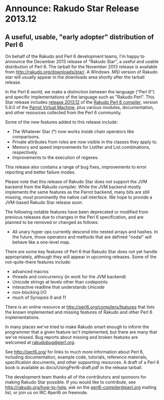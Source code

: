 # Announce: Rakudo Star Release 2013.12

## A useful, usable, "early adopter" distribution of Perl 6

On behalf of the Rakudo and Perl 6 development teams, I'm happy to
announce the December 2013 release of "Rakudo Star", a useful and usable
distribution of Perl 6. The tarball for the November 2013 release is
available from <http://rakudo.org/downloads/star/>. A Windows .MSI
version of Rakudo star will usually appear in the downloads area
shortly after the tarball release.

In the Perl 6 world, we make a distinction between the language
("Perl 6") and specific implementations of the language such as
"Rakudo Perl". This Star release includes [release 2013.12] of the
[Rakudo Perl 6 compiler], version 5.9.0 of the [Parrot Virtual
Machine], plus various modules, documentation, and other resources
collected from the Perl 6 community.

[release 2013.12]:
    https://github.com/rakudo/rakudo/blob/nom/docs/announce/2013.12.md
[Rakudo Perl 6 compiler]: http://github.com/rakudo/rakudo
[Parrot Virtual Machine]: http://parrot.org

Some of the new features added to this release include:

+ The Whatever Star (*) now works inside chain operators like comparisons.
+ Private attributes from roles are now visible in the classes they apply to.
+ Memory and speed improvements for ListIter and List.combinations,
  respectively.
+ Improvements to the execution of regexes.

This release also contains a range of bug fixes, improvements to error
reporting and better failure modes.

Please note that this release of Rakudo Star does not support the JVM
backend from the Rakudo compiler. While the JVM backend mostly implements
the same features as the Parrot backend, many bits are still missing,
most prominently the native call interface.
We hope to provide a JVM-based Rakudo Star release soon.

The following notable features have been deprecated or modified from previous
releases due to changes in the Perl 6 specification, and are planned to be
removed or changed as follows:

  * All unary hyper ops currently descend into nested arrays and
    hashes. In the future, those operators and methods that are
    defined "nodal" will behave like a one-level map.

There are some key features of Perl 6 that Rakudo Star does not yet
handle appropriately, although they will appear in upcoming releases.
Some of the not-quite-there features include:

  * advanced macros
  * threads and concurrency (in work for the JVM backend)
  * Unicode strings at levels other than codepoints
  * interactive readline that understands Unicode
  * non-blocking I/O
  * much of Synopsis 9 and 11

There is an online resource at <http://perl6.org/compilers/features>
that lists the known implemented and missing features of Rakudo and
other Perl 6 implementations.

In many places we've tried to make Rakudo smart enough to inform the
programmer that a given feature isn't implemented, but there are many
that we've missed. Bug reports about missing and broken features are
welcomed at <rakudobug@perl.org>.

See <http://perl6.org/> for links to much more information about
Perl 6, including documentation, example code, tutorials, reference
materials, specification documents, and other supporting resources. A
draft of a Perl 6 book is available as docs/UsingPerl6-draft.pdf in
the release tarball.

The development team thanks all of the contributors and sponsors for
making Rakudo Star possible. If you would like to contribute, see
<http://rakudo.org/how-to-help>, ask on the <perl6-compiler@perl.org>
mailing list, or join us on IRC \#perl6 on freenode.
